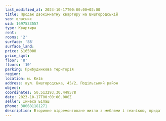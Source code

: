 ```yaml
---
last_modified_at: 2023-10-17T00:00:00+02:00
title: Продаю двокімнатну квартиру на Вишгородській
seo: власник
uid: 1697533557
type: Квартира
rent:
rooms: '2'
surface: '88'
surface_land:
price: $165000
price_sqmt:
floor: '8'
floors: '10'
parking: Прибудинкова територія
region:
location: м. Київ
address: вул. Вишгородська, 45/2, Подільський район
object:
coordinates: 50.513293,30.449578
date: 2023-10-17T00:00:00.000Z
seller: Іннеса Білаш
phone: 380681181271
description: Вторинне відремонтоване житло з меблями і технікою, придатне для проживання
---
```

